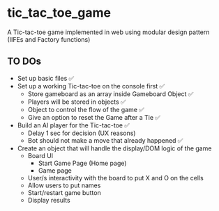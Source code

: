 # tic_tac_toe_game

A Tic-tac-toe game implemented in web using modular design pattern (IIFEs and Factory functions)

## TO DOs

- Set up basic files ✅
- Set up a working Tic-tac-toe on the console first ✅
  - Store gameboard as an array inside Gameboard Object ✅
  - Players will be stored in objects ✅
  - Object to control the flow of the game ✅
  - Give an option to reset the Game after a Tie ✅
- Build an AI player for the Tic-tac-toe ✅
  - Delay 1 sec for decision (UX reasons)
  - Bot should not make a move that already happened ✅
- Create an object that will handle the display/DOM logic of the game
  - Board UI
    - Start Game Page (Home page)
    - Game page
  - User/s interactivity with the board to put X and O on the cells
  - Allow users to put names
  - Start/restart game button
  - Display results
